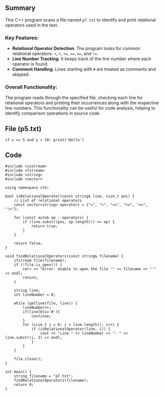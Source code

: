 ## Summary
This C++ program scans a file named `p7.txt` to identify and print relational operators used in the text.

### Key Features:
- **Relational Operator Detection**: The program looks for common relational operators: `<`, `>`, `<=`, `>=`, `==`, and `!=`.
- **Line Number Tracking**: It keeps track of the line number where each operator is found.
- **Comment Handling**: Lines starting with `#` are treated as comments and skipped.

### Overall Functionality:
The program reads through the specified file, checking each line for relational operators and printing their occurrences along with the respective line numbers. This functionality can be useful for code analysis, helping to identify comparison operations in source code.

## File (p5.txt)
```
if x == 5 and y < 10: print('Hello')
```

## Code
```
#include <iostream>
#include <fstream>
#include <string>
#include <vector>

using namespace std;

bool isRelationalOperator(const string& line, size_t pos) {
    // List of relational operators
    const vector<string> operators = {"<", ">", "<=", ">=", "==", "!="};

    for (const auto& op : operators) {
        if (line.substr(pos, op.length()) == op) {
            return true;
        }
    }

    return false;
}

void findRelationalOperators(const string& filename) {
    ifstream file(filename);
    if (!file.is_open()) {
        cerr << "Error: Unable to open the file '" << filename << "'" << endl;
        return;
    }

    string line;
    int lineNumber = 0;

    while (getline(file, line)) {
        lineNumber++;
        if(line[0]=='#'){
            continue;
        }
        for (size_t i = 0; i < line.length(); i++) {
            if (isRelationalOperator(line, i)) {
                cout << "Line " << lineNumber << ": " << line.substr(i, 2) << endl;
            }
        }
    }

    file.close();
}

int main() {
    string filename = "p7.txt";
    findRelationalOperators(filename);
    return 0;
}
```
